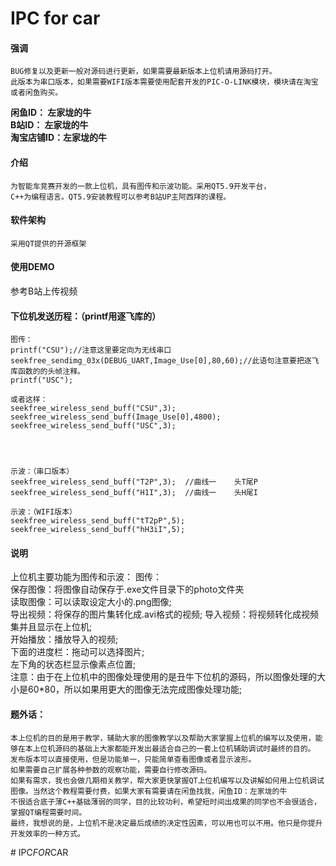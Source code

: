 # IPC for car
#### 强调 
    BUG修复以及更新一般对源码进行更新，如果需要最新版本上位机请用源码打开。
    此版本为串口版本，如果需要WIFI版本需要使用配套开发的PIC-O-LINK模块，模块请在淘宝或者闲鱼购买。

 **闲鱼ID： 左家垅的牛  
B站ID：     左家垅的牛  
淘宝店铺ID：左家垅的牛** 

#### 介绍
    为智能车竞赛开发的一款上位机，具有图传和示波功能。采用QT5.9开发平台，
    C++为编程语言。QT5.9安装教程可以参考B站UP主阿西拜的课程。

#### 软件架构
    采用QT提供的开源框架

#### 使用DEMO
参考B站上传视频



#### 下位机发送历程：（printf用逐飞库的）
  
    图传：
    printf("CSU");//注意这里要定向为无线串口
    seekfree_sendimg_03x(DEBUG_UART,Image_Use[0],80,60);//此语句注意要把逐飞库函数的的头帧注释。
    printf("USC");

    或者这样：
    seekfree_wireless_send_buff("CSU",3);
    seekfree_wireless_send_buff(Image_Use[0],4800);
    seekfree_wireless_send_buff("USC",3);




    示波：（串口版本）
    seekfree_wireless_send_buff("T2P",3);  //曲线一    头T尾P
    seekfree_wireless_send_buff("H1I",3);  //曲线一    头H尾I

    示波：（WIFI版本）
    seekfree_wireless_send_buff("tT2pP",5);
    seekfree_wireless_send_buff("hH3iI",5);

#### 说明
上位机主要功能为图传和示波：
    图传：  
    保存图像：将图像自动保存于.exe文件目录下的photo文件夹  
    读取图像：可以读取设定大小的.png图像;  
    导出视频：将保存的图片集转化成.avi格式的视频; 
    导入视频：将视频转化成视频集并且显示在上位机;  
    开始播放：播放导入的视频;  
    下面的进度栏：拖动可以选择图片;  
    左下角的状态栏显示像素点位置;  
    注意：由于在上位机中的图像处理使用的是丑牛下位机的源码，所以图像处理的大小是60*80，所以如果用更大的图像无法完成图像处理功能;

#### 题外话：  
    本上位机的目的是用于教学，辅助大家的图像教学以及帮助大家掌握上位机的编写以及使用，能够在本上位机源码的基础上大家都能开发出最适合自己的一套上位机辅助调试时最终的目的。  
    发布版本可以直接使用，但是功能单一，只能简单查看图像或者显示波形。  
    如果需要自己扩展各种参数的观察功能，需要自行修改源码。  
    如果有需求，我也会做几期相关教学，帮大家更快掌握QT上位机编写以及讲解如何用上位机调试图像。当然这个教程需要付费，如果大家有需要请在闲鱼找我，闲鱼ID：左家垅的牛  
    不很适合底子薄C++基础薄弱的同学，目的比较功利，希望短时间出成果的同学也不会很适合，掌握QT编程需要时间。  
    最终，我想说的是，上位机不是决定最后成绩的决定性因素，可以用也可以不用。他只是你提升开发效率的一种方式。



#   I P C _ F O R _ C A R  
 